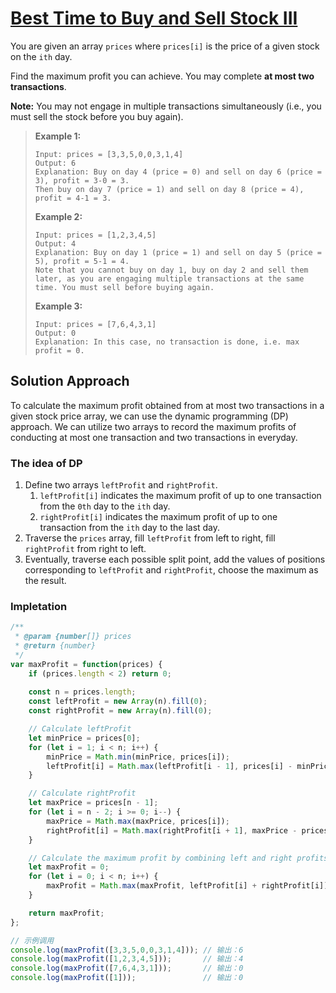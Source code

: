 # [Best Time to Buy and Sell Stock III](https://leetcode.cn/problems/best-time-to-buy-and-sell-stock-iii/)

You are given an array `prices` where `prices[i]` is the price of a given stock on the `ith` day.

Find the maximum profit you can achieve. You may complete **at most two transactions**.

**Note:** You may not engage in multiple transactions simultaneously (i.e., you must sell the stock before you buy again).

> **Example 1:**
>
> ```
> Input: prices = [3,3,5,0,0,3,1,4]
> Output: 6
> Explanation: Buy on day 4 (price = 0) and sell on day 6 (price = 3), profit = 3-0 = 3.
> Then buy on day 7 (price = 1) and sell on day 8 (price = 4), profit = 4-1 = 3.
> ```
>
> **Example 2:**
>
> ```
> Input: prices = [1,2,3,4,5]
> Output: 4
> Explanation: Buy on day 1 (price = 1) and sell on day 5 (price = 5), profit = 5-1 = 4.
> Note that you cannot buy on day 1, buy on day 2 and sell them later, as you are engaging multiple transactions at the same time. You must sell before buying again.
> ```
>
> **Example 3:**
>
> ```
> Input: prices = [7,6,4,3,1]
> Output: 0
> Explanation: In this case, no transaction is done, i.e. max profit = 0.
> ```

## Solution Approach

To calculate the maximum profit obtained from at most two transactions in a given stock price array, we can use the dynamic programming (DP) approach. We can utilize two arrays to record the maximum profits of conducting at most one transaction and two transactions in everyday.

### The idea of DP

1. Define two arrays `leftProfit` and  `rightProfit`.
   1. `leftProfit[i]` indicates the maximum profit of up to one transaction from the `0th` day to the `ith` day.
   2. `rightProfit[i]` indicates the maximum profit of up to one transaction from the `ith` day to the last day.
2. Traverse the `prices` array, fill `leftProfit` from left to right, fill `rightProfit` from right to left. 
3. Eventually, traverse each possible split point, add the values of positions corresponding to `leftProfit` and `rightProfit`, choose the maximum as the result.

### Impletation

```js
/**
 * @param {number[]} prices
 * @return {number}
 */
var maxProfit = function(prices) {
    if (prices.length < 2) return 0;
    
    const n = prices.length;
    const leftProfit = new Array(n).fill(0);
    const rightProfit = new Array(n).fill(0);

    // Calculate leftProfit
    let minPrice = prices[0];
    for (let i = 1; i < n; i++) {
        minPrice = Math.min(minPrice, prices[i]);
        leftProfit[i] = Math.max(leftProfit[i - 1], prices[i] - minPrice);
    }

    // Calculate rightProfit
    let maxPrice = prices[n - 1];
    for (let i = n - 2; i >= 0; i--) {
        maxPrice = Math.max(maxPrice, prices[i]);
        rightProfit[i] = Math.max(rightProfit[i + 1], maxPrice - prices[i]);
    }

    // Calculate the maximum profit by combining left and right profits
    let maxProfit = 0;
    for (let i = 0; i < n; i++) {
        maxProfit = Math.max(maxProfit, leftProfit[i] + rightProfit[i]);
    }

    return maxProfit;
};

// 示例调用
console.log(maxProfit([3,3,5,0,0,3,1,4])); // 输出：6
console.log(maxProfit([1,2,3,4,5]));       // 输出：4
console.log(maxProfit([7,6,4,3,1]));       // 输出：0
console.log(maxProfit([1]));               // 输出：0
```

